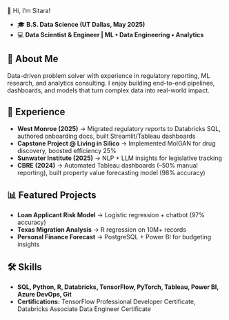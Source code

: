 👋 Hi, I’m Sitara!
- 🎓 **B.S. Data Science (UT Dallas, May 2025)**
- 💻 **Data Scientist & Engineer | ML • Data Engineering • Analytics**

## 🚀 About Me
Data-driven problem solver with experience in regulatory reporting, ML research, and analytics consulting. I enjoy building end-to-end pipelines, dashboards, and models that turn complex data into real-world impact.

## 💼 Experience
- **West Monroe (2025)** → Migrated regulatory reports to Databricks SQL, authored onboarding docs, built Streamlit/Tableau dashboards
- **Capstone Project @ Living in Silico** → Implemented MolGAN for drug discovery, boosted efficiency 25%
- **Sunwater Institute (2025)** → NLP + LLM insights for legislative tracking
- **CBRE (2024)** → Automated Tableau dashboards (–50% manual reporting), built property value forecasting model (98% accuracy)

## 📊 Featured Projects
- **Loan Applicant Risk Model** → Logistic regression + chatbot (97% accuracy)
- **Texas Migration Analysis** → R regression on 10M+ records
- **Personal Finance Forecast** → PostgreSQL + Power BI for budgeting insights

## 🛠️ Skills
- **SQL, Python, R, Databricks, TensorFlow, PyTorch, Tableau, Power BI, Azure DevOps, Git**
- **Certifications:** TensorFlow Professional Developer Certificate, Databricks Associate Data Engineer Certificate
